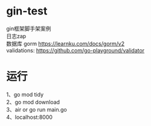 # gin-test
gin框架脚手架案例  
日志zap  
数据库 gorm https://learnku.com/docs/gorm/v2  
validations: https://github.com/go-playground/validator


# 运行
1、go mod tidy   
2、go mod download   
3、air or go run main.go  
4、localhost:8000  
